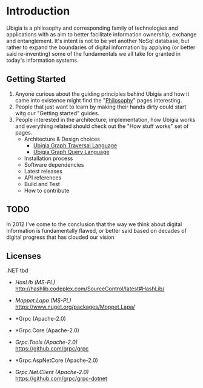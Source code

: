 # Introduction 
Ubigia is a philosophy and corresponding family of technologies and applications with as aim to better facilitate information ownership, exchange and entanglement.
It's intent is not to be yet another NoSql database, but rather to expand the boundaries of digital information by applying (or better said re-inventing) some of the fundamentals we all take for granted in today's information systems. 

## Getting Started

1. Anyone curious about the guiding principles behind Ubigia and how it came into existence might find the "[Philosophy](Documentation/Philosophy/Philosophy.md)" pages interesting.
2. People that just want to learn by making their hands dirty could start witg our "Getting started" guides.
3. People interested in the architecture, implementation, how Ubigia works and everything related should check out the "How stuff works" set of pages.
   - Architecture & Design choices
     - [Ubigia Graph Traversal Language](Documentation/Architecture/GraphTraversalLanguage.md)
     - [Ubigia Graph Query Language](Documentation/Architecture/GraphQueryLanguage.md)
   - Installation process
   - Software dependencies
   - Latest releases
   - API references
   - Build and Test
   - How to contribute

## TODO


In 2012 I've come to the conclusion that the way we think about digital information is fundamentally flawed,
or better said based on decades of digital progress that has clouded our vision  
 
## Licenses

.NET 
tbd

- *HasLib (MS-PL)*<br/>
http://hashlib.codeplex.com/SourceControl/latest#HashLib/

- *Moppet.Lapa (MS-PL)*<br/>
https://www.nuget.org/packages/Moppet.Lapa/

- *Grpc (Apache-2.0)<br/>
- *Grpc.Core (Apache-2.0)<br/>
- *Grpc.Tools (Apache-2.0)*<br/>
https://github.com/grpc/grpc

- *Grpc.AspNetCore (Apache-2.0)<br/>
- *Grpc.Net.Client (Apache-2.0)*<br/>
https://github.com/grpc/grpc-dotnet


